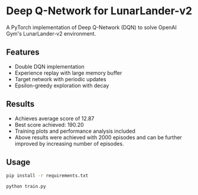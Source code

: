 # Deep Q-Network for LunarLander-v2

A PyTorch implementation of Deep Q-Network (DQN) to solve OpenAI Gym's LunarLander-v2 environment.

## Features
- Double DQN implementation
- Experience replay with large memory buffer
- Target network with periodic updates
- Epsilon-greedy exploration with decay

## Results
- Achieves average score of 12.87
- Best score achieved: 190.20
- Training plots and performance analysis included
- Above results were achieved with 2000 episodes and can be further improved by increasing number of episodes.

## Usage
```bash
pip install -r requirements.txt

python train.py

